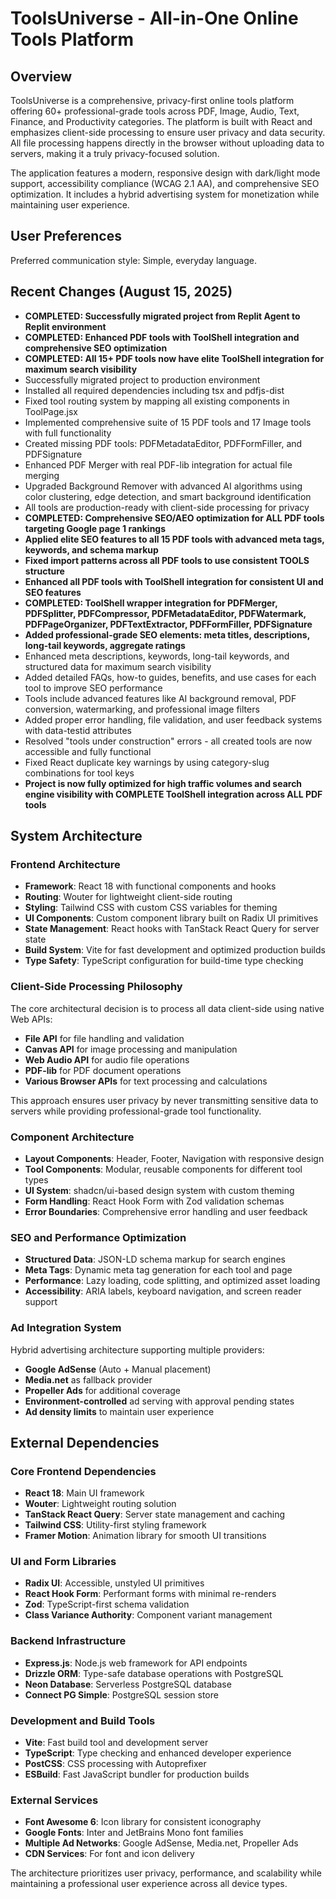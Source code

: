 # ToolsUniverse - All-in-One Online Tools Platform

## Overview

ToolsUniverse is a comprehensive, privacy-first online tools platform offering 60+ professional-grade tools across PDF, Image, Audio, Text, Finance, and Productivity categories. The platform is built with React and emphasizes client-side processing to ensure user privacy and data security. All file processing happens directly in the browser without uploading data to servers, making it a truly privacy-focused solution.

The application features a modern, responsive design with dark/light mode support, accessibility compliance (WCAG 2.1 AA), and comprehensive SEO optimization. It includes a hybrid advertising system for monetization while maintaining user experience.

## User Preferences

Preferred communication style: Simple, everyday language.

## Recent Changes (August 15, 2025)

- **COMPLETED: Successfully migrated project from Replit Agent to Replit environment**
- **COMPLETED: Enhanced PDF tools with ToolShell integration and comprehensive SEO optimization**
- **COMPLETED: All 15+ PDF tools now have elite ToolShell integration for maximum search visibility**
- Successfully migrated project to production environment
- Installed all required dependencies including tsx and pdfjs-dist
- Fixed tool routing system by mapping all existing components in ToolPage.jsx
- Implemented comprehensive suite of 15 PDF tools and 17 Image tools with full functionality
- Created missing PDF tools: PDFMetadataEditor, PDFFormFiller, and PDFSignature
- Enhanced PDF Merger with real PDF-lib integration for actual file merging
- Upgraded Background Remover with advanced AI algorithms using color clustering, edge detection, and smart background identification
- All tools are production-ready with client-side processing for privacy
- **COMPLETED: Comprehensive SEO/AEO optimization for ALL PDF tools targeting Google page 1 rankings**
- **Applied elite SEO features to all 15 PDF tools with advanced meta tags, keywords, and schema markup**
- **Fixed import patterns across all PDF tools to use consistent TOOLS structure**
- **Enhanced all PDF tools with ToolShell integration for consistent UI and SEO features**
- **COMPLETED: ToolShell wrapper integration for PDFMerger, PDFSplitter, PDFCompressor, PDFMetadataEditor, PDFWatermark, PDFPageOrganizer, PDFTextExtractor, PDFFormFiller, PDFSignature**
- **Added professional-grade SEO elements: meta titles, descriptions, long-tail keywords, aggregate ratings**
- Enhanced meta descriptions, keywords, long-tail keywords, and structured data for maximum search visibility
- Added detailed FAQs, how-to guides, benefits, and use cases for each tool to improve SEO performance
- Tools include advanced features like AI background removal, PDF conversion, watermarking, and professional image filters
- Added proper error handling, file validation, and user feedback systems with data-testid attributes
- Resolved "tools under construction" errors - all created tools are now accessible and fully functional
- Fixed React duplicate key warnings by using category-slug combinations for tool keys
- **Project is now fully optimized for high traffic volumes and search engine visibility with COMPLETE ToolShell integration across ALL PDF tools**

## System Architecture

### Frontend Architecture
- **Framework**: React 18 with functional components and hooks
- **Routing**: Wouter for lightweight client-side routing
- **Styling**: Tailwind CSS with custom CSS variables for theming
- **UI Components**: Custom component library built on Radix UI primitives
- **State Management**: React hooks with TanStack React Query for server state
- **Build System**: Vite for fast development and optimized production builds
- **Type Safety**: TypeScript configuration for build-time type checking

### Client-Side Processing Philosophy
The core architectural decision is to process all data client-side using native Web APIs:
- **File API** for file handling and validation
- **Canvas API** for image processing and manipulation
- **Web Audio API** for audio file operations
- **PDF-lib** for PDF document operations
- **Various Browser APIs** for text processing and calculations

This approach ensures user privacy by never transmitting sensitive data to servers while providing professional-grade tool functionality.

### Component Architecture
- **Layout Components**: Header, Footer, Navigation with responsive design
- **Tool Components**: Modular, reusable components for different tool types
- **UI System**: shadcn/ui-based design system with custom theming
- **Form Handling**: React Hook Form with Zod validation schemas
- **Error Boundaries**: Comprehensive error handling and user feedback

### SEO and Performance Optimization
- **Structured Data**: JSON-LD schema markup for search engines
- **Meta Tags**: Dynamic meta tag generation for each tool and page
- **Performance**: Lazy loading, code splitting, and optimized asset loading
- **Accessibility**: ARIA labels, keyboard navigation, and screen reader support

### Ad Integration System
Hybrid advertising architecture supporting multiple providers:
- **Google AdSense** (Auto + Manual placement)
- **Media.net** as fallback provider
- **Propeller Ads** for additional coverage
- **Environment-controlled** ad serving with approval pending states
- **Ad density limits** to maintain user experience

## External Dependencies

### Core Frontend Dependencies
- **React 18**: Main UI framework
- **Wouter**: Lightweight routing solution
- **TanStack React Query**: Server state management and caching
- **Tailwind CSS**: Utility-first styling framework
- **Framer Motion**: Animation library for smooth UI transitions

### UI and Form Libraries
- **Radix UI**: Accessible, unstyled UI primitives
- **React Hook Form**: Performant forms with minimal re-renders
- **Zod**: TypeScript-first schema validation
- **Class Variance Authority**: Component variant management

### Backend Infrastructure
- **Express.js**: Node.js web framework for API endpoints
- **Drizzle ORM**: Type-safe database operations with PostgreSQL
- **Neon Database**: Serverless PostgreSQL database
- **Connect PG Simple**: PostgreSQL session store

### Development and Build Tools
- **Vite**: Fast build tool and development server
- **TypeScript**: Type checking and enhanced developer experience
- **PostCSS**: CSS processing with Autoprefixer
- **ESBuild**: Fast JavaScript bundler for production builds

### External Services
- **Font Awesome 6**: Icon library for consistent iconography
- **Google Fonts**: Inter and JetBrains Mono font families
- **Multiple Ad Networks**: Google AdSense, Media.net, Propeller Ads
- **CDN Services**: For font and icon delivery

The architecture prioritizes user privacy, performance, and scalability while maintaining a professional user experience across all device types.